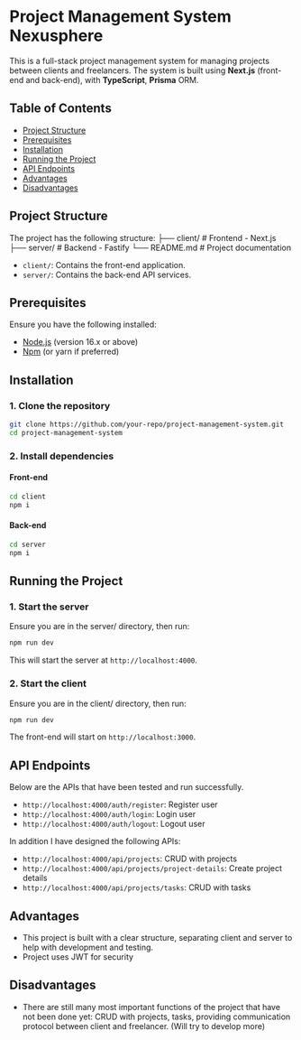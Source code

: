 # Project Management System Nexusphere

This is a full-stack project management system for managing projects between clients and freelancers. The system is built using **Next.js** (front-end and back-end), with **TypeScript**, **Prisma** ORM.

## Table of Contents

- [Project Structure](#project-structure)
- [Prerequisites](#prerequisites)
- [Installation](#installation)
- [Running the Project](#running-the-project)
- [API Endpoints](#api-endpoints)
- [Advantages](#dvantages)
- [Disadvantages](#disadvantages)

## Project Structure

The project has the following structure:
├── client/ # Frontend - Next.js 
├── server/ # Backend - Fastify 
└── README.md # Project documentation

- `client/`: Contains the front-end application.
- `server/`: Contains the back-end API services.

## Prerequisites
Ensure you have the following installed:

- [Node.js](https://nodejs.org/en/) (version 16.x or above)
- [Npm](https://www.npmjs.com/) (or yarn if preferred)

## Installation

### 1. Clone the repository

```bash
git clone https://github.com/your-repo/project-management-system.git
cd project-management-system
```

### 2. Install dependencies

#### Front-end
```bash
cd client
npm i
```

#### Back-end
```bash
cd server
npm i
```

## Running the Project

### 1. Start the server
Ensure you are in the server/ directory, then run:
```bash
npm run dev
```

This will start the server at `http://localhost:4000`.

### 2. Start the client
Ensure you are in the client/ directory, then run:
```bash
npm run dev
```

The front-end will start on `http://localhost:3000`.

## API Endpoints
Below are the APIs that have been tested and run successfully.
- `http://localhost:4000/auth/register`: Register user
- `http://localhost:4000/auth/login`: Login user
- `http://localhost:4000/auth/logout`: Logout user

In addition I have designed the following APIs:
- `http://localhost:4000/api/projects`: CRUD with projects
- `http://localhost:4000/api/projects/project-details`: Create project details
- `http://localhost:4000/api/projects/tasks`: CRUD with tasks

## Advantages
- This project is built with a clear structure, separating client and server to help with development and testing.
- Project uses JWT for security

## Disadvantages
- There are still many most important functions of the project that have not been done yet: CRUD with projects, tasks, providing communication protocol between client and freelancer. (Will try to develop more)
